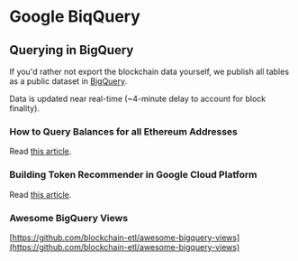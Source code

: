 # Google BiqQuery

## Querying in BigQuery

If you'd rather not export the blockchain data yourself, we publish all tables as a public dataset in [BigQuery](https://medium.com/@medvedev1088/ethereum-blockchain-on-google-bigquery-283fb300f579).

Data is updated near real-time (~4-minute delay to account for block finality).

### How to Query Balances for all Ethereum Addresses

Read [this article](https://medium.com/google-cloud/how-to-query-balances-for-all-ethereum-addresses-in-bigquery-fb594e4034a7).

### Building Token Recommender in Google Cloud Platform

Read [this article](https://medium.com/google-cloud/building-token-recommender-in-google-cloud-platform-1be5a54698eb).

### Awesome BigQuery Views

[https://github.com/blockchain-etl/awesome-bigquery-views](https://github.com/blockchain-etl/awesome-bigquery-views)
